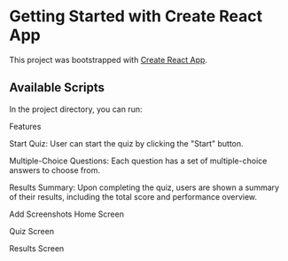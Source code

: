 # Getting Started with Create React App

This project was bootstrapped with [Create React App](https://github.com/facebook/create-react-app).

## Available Scripts

In the project directory, you can run:


Features

Start Quiz: User can start the quiz by clicking the "Start" button.

Multiple-Choice Questions: Each question has a set of multiple-choice answers to choose from.

Results Summary: Upon completing the quiz, users are shown a summary of their results, including the total score and performance overview.


Add Screenshots
Home Screen

Quiz Screen

Results Screen





